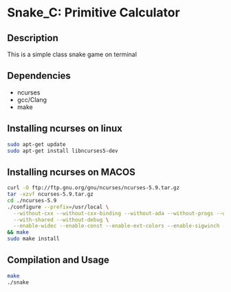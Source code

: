 Snake_C: Primitive Calculator
=========================================

## Description ##

This is a simple class snake game on terminal
## Dependencies ##
* ncurses
* gcc/Clang
* make

## Installing ncurses on linux 
```bash
sudo apt-get update
sudo apt-get install libncurses5-dev
```
## Installing ncurses on MACOS
```bash
curl -O ftp://ftp.gnu.org/gnu/ncurses/ncurses-5.9.tar.gz
tar -xzvf ncurses-5.9.tar.gz
cd ./ncurses-5.9
./configure --prefix=/usr/local \
  --without-cxx --without-cxx-binding --without-ada --without-progs --without-curses-h \
  --with-shared --without-debug \
  --enable-widec --enable-const --enable-ext-colors --enable-sigwinch --enable-wgetch-events \
&& make
sudo make install
```
## Compilation and Usage ##
```bash
make
./snake
```
